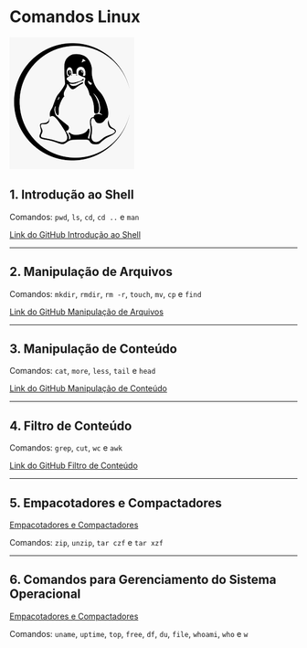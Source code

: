# Comandos Linux 
![tux](/img/tux.png)

## 1. Introdução ao Shell

Comandos: `pwd`, `ls`, `cd`, `cd ..` e `man` 

[Link do GitHub Introdução ao Shell](https://github.com/Loacir-Zen/comandos-linux/blob/main/Introducao-ao-Shell.md)


-----------

## 2. Manipulação de Arquivos

Comandos: `mkdir`, `rmdir`, `rm -r`, `touch`, `mv`, `cp` e `find`

[Link do GitHub Manipulação de Arquivos](https://github.com/Loacir-Zen/comandos-linux/blob/main/Manipulacao-de-Arquivo.md)



-----------

## 3. Manipulação de Conteúdo

Comandos: `cat`, `more`, `less`, `tail` e `head`

[Link do GitHub Manipulação de Conteúdo](https://github.com/Loacir-Zen/comandos-linux/blob/main/Manipulacao-de-Conteudo.md)



-----------

## 4. Filtro de Conteúdo

Comandos: `grep`, `cut`, `wc` e `awk`

[Link do GitHub Filtro de Conteúdo](https://github.com/Loacir-Zen/comandos-linux/blob/main/Filtro-de-Conteudo.md)

-----------

## 5. Empacotadores e Compactadores

[Empacotadores e Compactadores](https://github.com/Loacir-Zen/comandos-linux/blob/main/Empacotadores-e-Compactadores.md)

Comandos: `zip`, `unzip`, `tar czf` e `tar xzf`

-----------

## 6. Comandos para Gerenciamento do Sistema Operacional

[Empacotadores e Compactadores](https://github.com/Loacir-Zen/comandos-linux/blob/main/Informacoes-Sistema.md)

Comandos: `uname`, `uptime`, `top`, `free`, `df`, `du`, `file`, `whoami`, `who` e `w`